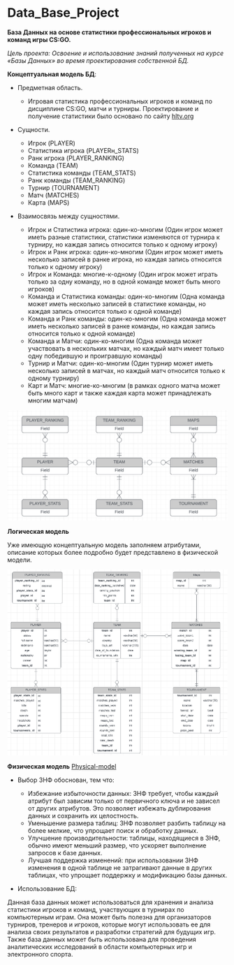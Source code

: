 # Data_Base_Project
**База Данных на основе статистики профессиональных игроков и команд игры СS:GO.**

*Цель проекта: Освоение и использование знаний полученных на курсе «Базы Данных» во время проектирования собственной БД.*

**Концептуальная модель БД**:

- Предметная область.
  - Игровая статистика профессиональных игроков и команд по дисциплине СS:GO, матчи и турниры. Проектирование и получение статистики было основано по сайту [hltv.org](https://www.hltv.org/)
  
- Cущности.

  - Игрок (PLAYER)
  - Статистика игрока (PLAYERн_STATS)
  - Ранк игрока (PLAYER_RANKING)
  - Команда (TEAM)
  - Статистика команды (TEAM_STATS)
  - Ранк команды (TEAM_RANKING)
  - Турнир (TOURNAMENT)
  - Матч (MATCHES)
  - Карта (MAPS)
 
- Взаимосвязь между сущностями.

  - Игрок и Статистика игрока: один-ко-многим (Один игрок может иметь разные статистики, статистики изменяются от турнира к турниру, но каждая запись относится только к одному игроку)
  - Игрок и Ранк игрока: один-ко-многим (Один игрок может иметь несколько записей в ранке игрока, но каждая запись относится только к одному игроку)
  - Игрок и Команда: многие-к-одному (Один игрок может играть только за одну команду, но в одной команде может быть много игроков)
  - Команда и Статистика команды: один-ко-многим (Одна команда может иметь несколько записей в статистике команды, но каждая запись относится только к одной команде)
  - Команда и Ранк команды: один-ко-многим (Одна команда может иметь несколько записей в ранке команды, но каждая запись относится только к одной команде)
  - Команда и Матчи: один-ко-многим (Одна команда может участвовать в нескольких матчах, но каждый матч имеет только одну победившую и проигравшую команды)
  - Турнир и Матчи: один-ко-многим (Один турнир может иметь несколько записей в матчах, но каждый матч относится только к одному турниру)
  - Карт и Матч: многие-ко-многим (в рамках одного матча может быть много карт и также каждая карта может принадлежать многим матчам)

<img src="docs/conceptual-model.png" alt="Концептуальная модель" title="Концептуальная модель" style="max-width: 100%;">

**Логическая модель**
  
  Уже имеющую концептуальную модель заполняем атрибутами, описание которых более подробно будет представлено в физической модели.

<img src="docs/logical-model.png" alt="Логическая модель" title="Логическая модель" style="max-width: 100%;"> 

**Физическая модель**  [Physical-model](https://docs.google.com/spreadsheets/d/1yo6RClahy4RJ7r3Jy74mfjDkYZRGXRX0-Atwbbz9tcE/edit#gid=0)
  
  - Выбор 3НФ обоснован, тем что:
  
    - Избежание избыточности данных: 3НФ требует, чтобы каждый атрибут был зависим только от первичного ключа и не зависел от других атрибутов. Это позволяет избежать дублирования данных и сохранить их целостность.
    - Уменьшение размера таблиц: 3НФ позволяет разбить таблицу на более мелкие, что упрощает поиск и обработку данных.
    - Улучшение производительности: таблицы, находящиеся в 3НФ, обычно имеют меньший размер, что ускоряет выполнение запросов к базе данных.
    - Лучшая поддержка изменений: при использовании 3НФ изменения в одной таблице не затрагивают данные в других таблицах, что упрощает поддержку и модификацию базы данных.
   
  - Использование БД:
 
Данная база данных может использоваться для хранения и анализа статистики игроков и команд, участвующих в турнирах по компьютерным играм. Она может быть полезна для организаторов турниров, тренеров и игроков, которые могут использовать ее для анализа своих результатов и разработки стратегий для будущих игр. Также база данных может быть использована для проведения аналитических исследований в области компьютерных игр и электронного спорта.
